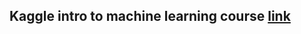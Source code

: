 ## Kaggle intro to machine learning course [link](https://www.kaggle.com/learn/intro-to-machine-learning)
